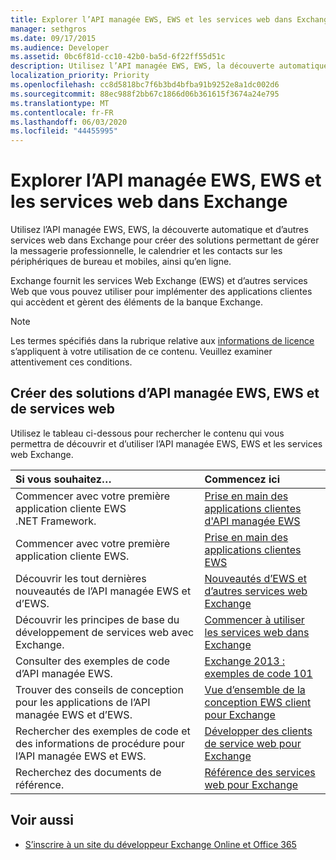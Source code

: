 ```yaml
---
title: Explorer l’API managée EWS, EWS et les services web dans Exchange
manager: sethgros
ms.date: 09/17/2015
ms.audience: Developer
ms.assetid: 0bc6f81d-cc10-42b0-ba5d-6f22ff55d51c
description: Utilisez l’API managée EWS, EWS, la découverte automatique et d’autres services web dans Exchange pour créer des solutions permettant de gérer la messagerie professionnelle, le calendrier et les contacts sur les périphériques de bureau et mobiles, ainsi qu’en ligne.
localization_priority: Priority
ms.openlocfilehash: cc8d5818bc7f6b3bd4bfba91b9252e8a1dc002d6
ms.sourcegitcommit: 88ec988f2bb67c1866d06b361615f3674a24e795
ms.translationtype: MT
ms.contentlocale: fr-FR
ms.lasthandoff: 06/03/2020
ms.locfileid: "44455995"
---
```

# <a name="explore-the-ews-managed-api-ews-and-web-services-in-exchange"></a>Explorer l’API managée EWS, EWS et les services web dans Exchange

Utilisez l’API managée EWS, EWS, la découverte automatique et d’autres services web dans Exchange pour créer des solutions permettant de gérer la messagerie professionnelle, le calendrier et les contacts sur les périphériques de bureau et mobiles, ainsi qu’en ligne. 
  
Exchange fournit les services Web Exchange (EWS) et d’autres services Web que vous pouvez utiliser pour implémenter des applications clientes qui accèdent et gèrent des éléments de la banque Exchange.
  
> [!NOTE]
> Les termes spécifiés dans la rubrique relative aux [informations de licence](license-information.md) s’appliquent à votre utilisation de ce contenu. Veuillez examiner attentivement ces conditions. 
  
## <a name="create-ews-managed-api-ews-and-web-services-solutions"></a>Créer des solutions d’API managée EWS, EWS et de services web

Utilisez le tableau ci-dessous pour rechercher le contenu qui vous permettra de découvrir et d’utiliser l’API managée EWS, EWS et les services web Exchange.
  
|Si vous souhaitez…|Commencez ici|
|:-----|:-----|
|Commencer avec votre première application cliente EWS .NET Framework.  <br/> |[Prise en main des applications clientes d'API managée EWS](get-started-with-ews-managed-api-client-applications.md) <br/> |
|Commencer avec votre première application cliente EWS.  <br/> |[Prise en main des applications clientes EWS](get-started-with-ews-client-applications.md) <br/> |
|Découvrir les tout dernières nouveautés de l’API managée EWS et d’EWS.  <br/> |[Nouveautés d’EWS et d’autres services web Exchange](whats-new-in-ews-and-other-web-services-in-exchange.md) <br/> |
|Découvrir les principes de base du développement de services web avec Exchange.  <br/> |[Commencer à utiliser les services web dans Exchange](start-using-web-services-in-exchange.md) <br/> |
|Consulter des exemples de code d’API managée EWS.  <br/> |[Exchange 2013 : exemples de code 101](https://code.msdn.microsoft.com/exchange/Exchange-2013-101-Code-3c38582c) <br/> |
|Trouver des conseils de conception pour les applications de l’API managée EWS et d’EWS.  <br/> |[Vue d’ensemble de la conception EWS client pour Exchange](ews-client-design-overview-for-exchange.md) <br/> |
|Rechercher des exemples de code et des informations de procédure pour l’API managée EWS et EWS.  <br/> |[Développer des clients de service web pour Exchange](develop-web-service-clients-for-exchange.md) <br/> |
|Recherchez des documents de référence.  <br/> |[Référence des services web pour Exchange](../web-service-reference/web-services-reference-for-exchange.md) <br/> |
   
## <a name="see-also"></a>Voir aussi
    
- [S’inscrire à un site du développeur Exchange Online et Office 365](https://docs.microsoft.com/sharepoint/dev/sp-add-ins/set-up-a-development-environment-for-sharepoint-add-ins-on-office-365)
    

